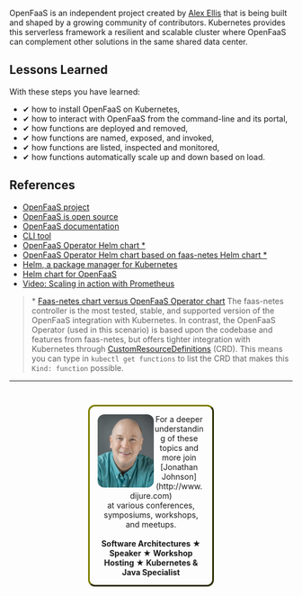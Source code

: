 OpenFaaS is an independent project created by [Alex Ellis](https://www.alexellis.io/) that is being built and shaped by a growing community of contributors. Kubernetes provides this serverless framework a resilient and scalable cluster where OpenFaaS can complement other solutions in the same shared data center.

## Lessons Learned ##

With these steps you have learned:

- &#x2714; how to install OpenFaaS on Kubernetes,
- &#x2714; how to interact with OpenFaaS from the command-line and its portal,
- &#x2714; how functions are deployed and removed,
- &#x2714; how functions are named, exposed, and invoked,
- &#x2714; how functions are listed, inspected and monitored,
- &#x2714; how functions automatically scale up and down based on load.

## References ##

- [OpenFaaS project](https://www.openfaas.com/)
- [OpenFaaS is open source](https://github.com/openfaas/faas)
- [OpenFaaS documentation](https://docs.openfaas.com/)
- [CLI tool](https://github.com/openfaas/faas-cli)
- [OpenFaaS Operator Helm chart *](https://github.com/openfaas-incubator/openfaas-operator)
- [OpenFaaS Operator Helm chart based on faas-netes Helm chart *](https://github.com/openfaas/faas-netes)
- [Helm, a package manager for Kubernetes](https://helm.sh/)
- [Helm chart for OpenFaaS](https://github.com/openfaas-incubator/openfaas-operator)
- [Video: Scaling in action with Prometheus](https://www.youtube.com/watch?v=0DbrLsUvaso)

> \* [Faas-netes chart versus OpenFaaS Operator chart](https://github.com/openfaas/faas-netes/tree/master/chart/openfaas#faas-netes-vs-openfaas-operator)
> The faas-netes controller is the most tested, stable, and supported version of the OpenFaaS integration with Kubernetes. In contrast, the OpenFaaS Operator (used in this scenario) is based upon the codebase and features from faas-netes, but offers tighter integration with Kubernetes through [CustomResourceDefinitions](https://kubernetes.io/docs/concepts/extend-kubernetes/api-extension/custom-resources/) (CRD). This means you can type in `kubectl get functions` to list the CRD that makes this `Kind: function` possible.

------
<p style="text-align: center; padding: 1em; margin: 3em; margin-left: 10em; margin-right: 10em; border-; 1px; border-color: olive;  border-radius: 12px; border-style:outset">
<img align="left" src="./assets/jonathan-johnson.jpg" width="100" style="border-radius: 12px">
For a deeper understanding of these topics and more join <br>[Jonathan Johnson](http://www.dijure.com)<br> at various conferences, symposiums, workshops, and meetups.
<br><br>
<b>Software Architectures ★ Speaker ★ Workshop Hosting ★ Kubernetes & Java Specialist</b>
</p>
